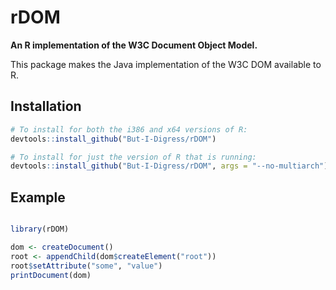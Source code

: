 # rDOM

**An R implementation of the W3C Document Object Model.**

This package makes the Java implementation of the W3C DOM available to R. 

## Installation

```r
# To install for both the i386 and x64 versions of R:
devtools::install_github("But-I-Digress/rDOM")

# To install for just the version of R that is running:
devtools::install_github("But-I-Digress/rDOM", args = "--no-multiarch")
```

## Example

```r

library(rDOM)

dom <- createDocument()
root <- appendChild(dom$createElement("root"))
root$setAttribute("some", "value")
printDocument(dom)
```